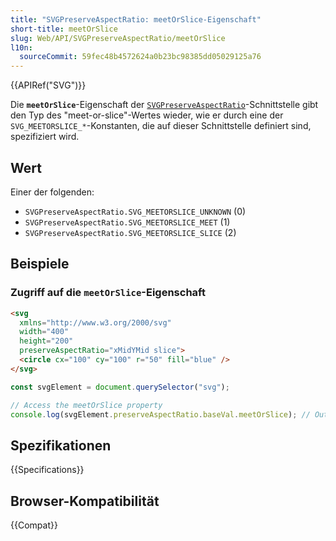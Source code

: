 ```yaml
---
title: "SVGPreserveAspectRatio: meetOrSlice-Eigenschaft"
short-title: meetOrSlice
slug: Web/API/SVGPreserveAspectRatio/meetOrSlice
l10n:
  sourceCommit: 59fec48b4572624a0b23bc98385dd05029125a76
---
```


{{APIRef("SVG")}}

Die **`meetOrSlice`**-Eigenschaft der [`SVGPreserveAspectRatio`](/de/docs/Web/API/SVGPreserveAspectRatio)-Schnittstelle gibt den Typ des "meet-or-slice"-Wertes wieder, wie er durch eine der `SVG_MEETORSLICE_*`-Konstanten, die auf dieser Schnittstelle definiert sind, spezifiziert wird.

## Wert

Einer der folgenden:

- `SVGPreserveAspectRatio.SVG_MEETORSLICE_UNKNOWN` (0)
- `SVGPreserveAspectRatio.SVG_MEETORSLICE_MEET` (1)
- `SVGPreserveAspectRatio.SVG_MEETORSLICE_SLICE` (2)

## Beispiele

### Zugriff auf die `meetOrSlice`-Eigenschaft

```html
<svg
  xmlns="http://www.w3.org/2000/svg"
  width="400"
  height="200"
  preserveAspectRatio="xMidYMid slice">
  <circle cx="100" cy="100" r="50" fill="blue" />
</svg>
```

```js
const svgElement = document.querySelector("svg");

// Access the meetOrSlice property
console.log(svgElement.preserveAspectRatio.baseVal.meetOrSlice); // Output: 2 (SVG_MEETORSLICE_SLICE)
```

## Spezifikationen

{{Specifications}}

## Browser-Kompatibilität

{{Compat}}
